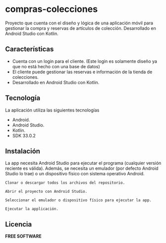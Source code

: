 # compras-colecciones
Proyecto que cuenta con el diseño y lógica de una aplicación móvil para gestionar la compra y reservas de artículos de colección. Desarrollado en Android Studio con Kotlin.

## Características

- Cuenta con un login para el cliente. (Este login es solamente diseño ya que no está hecho con una base de datos)
- El cliente puede gestionar las reservas e información de la tienda de colecciones.
- Desarrollado en Android Studio con Kotlin.

## Tecnología

La aplicación utiliza las siguientes tecnologías

- Android.
- Android Studio.
- Kotlin.
- SDK 33.0.2

## Instalación

La app necesita Android Studio para ejecutar el programa (cualquier versión reciente es válida). Además, se necesita un emulador (por defecto Android Studio lo trae) o un dispositivo físico con sistema operativo Android.

```
Clonar o descargar todos los archivos del repositorio.
```

```
Abrir el proyecto con Android Studio.
```

```
Seleccionar el emulador o dispositivo físico para ejecutar la app.
```

```
Ejecutar la applicación.
```

## Licencia

**FREE SOFTWARE**
